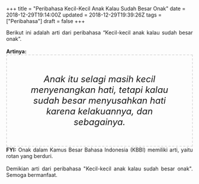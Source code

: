 +++
title = "Peribahasa Kecil-Kecil Anak Kalau Sudah Besar Onak"
date = 2018-12-29T19:14:00Z
updated = 2018-12-29T19:39:26Z
tags = ["Peribahasa"]
draft = false
+++

<div dir="ltr" style="text-align: left;" trbidi="on"><div style="text-align: justify;">Berikut ini adalah arti dari peribahasa “Kecil-kecil anak kalau sudah besar onak”.</div><br /><div style="text-align: justify;"><b>Artinya:</b></div><div style="border: 2px dashed #ddd; font-size: 24px; height: auto; margin: 0 auto; padding: 50px; text-align: center; width: auto;"><i>Anak itu selagi masih kecil menyenangkan hati, tetapi kalau sudah besar menyusahkan hati karena kelakuannya, dan sebagainya.</i></div><div style="text-align: justify;"><b>FYI:</b> Onak dalam Kamus Besar Bahasa Indonesia (KBBI) memiliki arti, yaitu rotan yang berduri.</div><br /><div style="text-align: justify;">Demikian arti dari peribahasa "Kecil-kecil anak kalau sudah besar onak". Semoga bermanfaat. </div></div>
